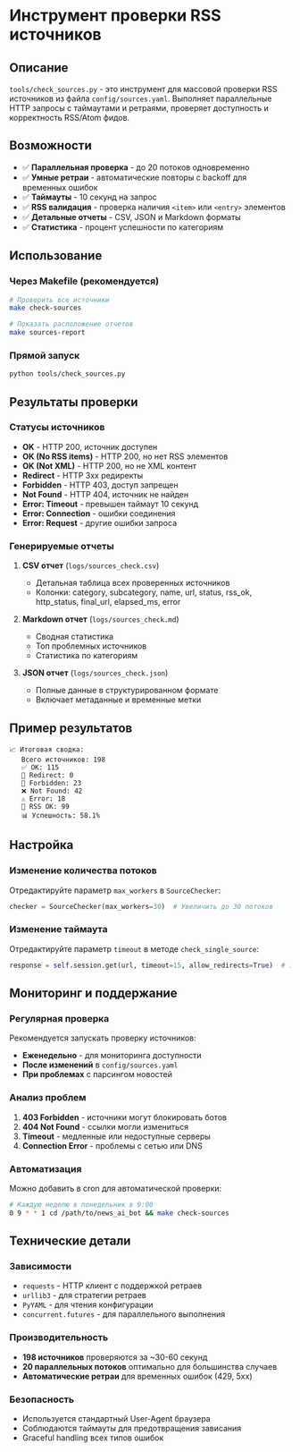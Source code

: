 # Инструмент проверки RSS источников

## Описание

`tools/check_sources.py` - это инструмент для массовой проверки RSS источников из файла `config/sources.yaml`. Выполняет параллельные HTTP запросы с таймаутами и ретраями, проверяет доступность и корректность RSS/Atom фидов.

## Возможности

- ✅ **Параллельная проверка** - до 20 потоков одновременно
- ✅ **Умные ретраи** - автоматические повторы с backoff для временных ошибок
- ✅ **Таймауты** - 10 секунд на запрос
- ✅ **RSS валидация** - проверка наличия `<item>` или `<entry>` элементов
- ✅ **Детальные отчеты** - CSV, JSON и Markdown форматы
- ✅ **Статистика** - процент успешности по категориям

## Использование

### Через Makefile (рекомендуется)
```bash
# Проверить все источники
make check-sources

# Показать расположение отчетов
make sources-report
```

### Прямой запуск
```bash
python tools/check_sources.py
```

## Результаты проверки

### Статусы источников
- **OK** - HTTP 200, источник доступен
- **OK (No RSS items)** - HTTP 200, но нет RSS элементов
- **OK (Not XML)** - HTTP 200, но не XML контент
- **Redirect** - HTTP 3xx редиректы
- **Forbidden** - HTTP 403, доступ запрещен
- **Not Found** - HTTP 404, источник не найден
- **Error: Timeout** - превышен таймаут 10 секунд
- **Error: Connection** - ошибки соединения
- **Error: Request** - другие ошибки запроса

### Генерируемые отчеты

1. **CSV отчет** (`logs/sources_check.csv`)
   - Детальная таблица всех проверенных источников
   - Колонки: category, subcategory, name, url, status, rss_ok, http_status, final_url, elapsed_ms, error

2. **Markdown отчет** (`logs/sources_check.md`)
   - Сводная статистика
   - Топ проблемных источников
   - Статистика по категориям

3. **JSON отчет** (`logs/sources_check.json`)
   - Полные данные в структурированном формате
   - Включает метаданные и временные метки

## Пример результатов

```
📈 Итоговая сводка:
   Всего источников: 198
   ✅ OK: 115
   🔄 Redirect: 0
   🚫 Forbidden: 23
   ❌ Not Found: 42
   ⚠️ Error: 18
   📰 RSS OK: 99
   📊 Успешность: 58.1%
```

## Настройка

### Изменение количества потоков
Отредактируйте параметр `max_workers` в `SourceChecker`:
```python
checker = SourceChecker(max_workers=30)  # Увеличить до 30 потоков
```

### Изменение таймаута
Отредактируйте параметр `timeout` в методе `check_single_source`:
```python
response = self.session.get(url, timeout=15, allow_redirects=True)  # 15 секунд
```

## Мониторинг и поддержание

### Регулярная проверка
Рекомендуется запускать проверку источников:
- **Еженедельно** - для мониторинга доступности
- **После изменений** в `config/sources.yaml`
- **При проблемах** с парсингом новостей

### Анализ проблем
1. **403 Forbidden** - источники могут блокировать ботов
2. **404 Not Found** - ссылки могли измениться
3. **Timeout** - медленные или недоступные серверы
4. **Connection Error** - проблемы с сетью или DNS

### Автоматизация
Можно добавить в cron для автоматической проверки:
```bash
# Каждую неделю в понедельник в 9:00
0 9 * * 1 cd /path/to/news_ai_bot && make check-sources
```

## Технические детали

### Зависимости
- `requests` - HTTP клиент с поддержкой ретраев
- `urllib3` - для стратегии ретраев
- `PyYAML` - для чтения конфигурации
- `concurrent.futures` - для параллельного выполнения

### Производительность
- **198 источников** проверяются за ~30-60 секунд
- **20 параллельных потоков** оптимально для большинства случаев
- **Автоматические ретраи** для временных ошибок (429, 5xx)

### Безопасность
- Используется стандартный User-Agent браузера
- Соблюдаются таймауты для предотвращения зависания
- Graceful handling всех типов ошибок
